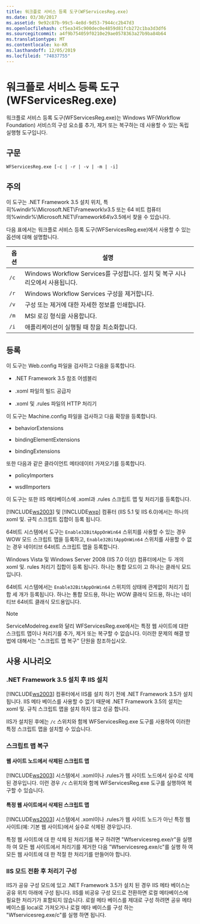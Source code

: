 ```yaml
---
title: 워크플로 서비스 등록 도구(WFServicesReg.exe)
ms.date: 03/30/2017
ms.assetid: 9e92c87b-99c5-4e8d-9d53-7944cc2b47d3
ms.openlocfilehash: cf5ea345c900dec0e4859d81fcb272c1ba3d3df6
ms.sourcegitcommit: a4f9b754059f0210e29ae0578363a27b9ba84b64
ms.translationtype: MT
ms.contentlocale: ko-KR
ms.lasthandoff: 12/05/2019
ms.locfileid: "74837755"
---
```

# <a name="workflow-service-registration-tool-wfservicesregexe"></a>워크플로 서비스 등록 도구(WFServicesReg.exe)
워크플로 서비스 등록 도구(WFServicesReg.exe)는 Windows WF(Workflow Foundation) 서비스의 구성 요소를 추가, 제거 또는 복구하는 데 사용할 수 있는 독립 실행형 도구입니다.  
  
## <a name="syntax"></a>구문  
  
```console  
WFServicesReg.exe [-c | -r | -v | -m | -i]  
```  
  
## <a name="remarks"></a>주의  
 이 도구는 .NET Framework 3.5 설치 위치, 특히%windir%\Microsoft.NET\Framework\v3.5 또는 64 비트 컴퓨터 의%windir%\Microsoft.NET\Framework64\v3.5에서 찾을 수 있습니다.  
  
 다음 표에서는 워크플로 서비스 등록 도구(WFServicesReg.exe)에서 사용할 수 있는 옵션에 대해 설명합니다.  
  
|옵션|설명|  
|------------|-----------------|  
|`/c`|Windows Workflow Services를 구성합니다. 설치 및 복구 시나리오에서 사용됩니다.|  
|`/r`|Windows Workflow Services 구성을 제거합니다.|  
|`/v`|구성 또는 제거에 대한 자세한 정보를 인쇄합니다.|  
|`/m`|MSI 로깅 형식을 사용합니다.|  
|`/i`|애플리케이션이 실행될 때 창을 최소화합니다.|  
  
## <a name="registration"></a>등록  
 이 도구는 Web.config 파일을 검사하고 다음을 등록합니다.  
  
- .NET Framework 3.5 참조 어셈블리  
  
- .xoml 파일의 빌드 공급자  
  
- .xoml 및 .rules 파일의 HTTP 처리기  
  
 이 도구는 Machine.config 파일을 검사하고 다음 확장을 등록합니다.  
  
- behaviorExtensions  
  
- bindingElementExtensions  
  
- bindingExtensions  
  
 또한 다음과 같은 클라이언트 메타데이터 가져오기를 등록합니다.  
  
- policyImporters  
  
- wsdlImporters  
  
 이 도구는 또한 IIS 메타베이스에 .xoml과 .rules 스크립트 맵 및 처리기를 등록합니다.  
  
 [!INCLUDE[ws2003](../../../includes/ws2003-md.md)] 및 [!INCLUDE[wxp](../../../includes/wxp-md.md)] 컴퓨터 (IIS 5.1 및 IIS 6.0)에서는 하나의 xoml 및. 규칙 스크립트 집합이 등록 됩니다.  
  
 64비트 시스템에서 도구는 `Enable32BitAppOnWin64` 스위치를 사용할 수 있는 경우 WOW 모드 스크립트 맵을 등록하고, `Enable32BitAppOnWin64` 스위치를 사용할 수 없는 경우 네이티브 64비트 스크립트 맵을 등록합니다.  
  
 Windows Vista 및 Windows Server 2008 (IIS 7.0 이상) 컴퓨터에서는 두 개의 xoml 및. rules 처리기 집합이 등록 됩니다. 하나는 통합 모드이 고 하나는 클래식 모드입니다.  
  
 64비트 시스템에서는 `Enable32BitAppOnWin64` 스위치의 상태에 관계없이 처리기 집합 세 개가 등록됩니다. 하나는 통합 모드용, 하나는 WOW 클래식 모드용, 하나는 네이티브 64비트 클래식 모드용입니다.  
  
> [!NOTE]
> ServiceModelreg.exe와 달리 WFServicesReg.exe에서는 특정 웹 사이트에 대한 스크립트 맵이나 처리기를 추가, 제거 또는 복구할 수 없습니다. 이러한 문제의 해결 방법에 대해서는 "스크립트 맵 복구" 단원을 참조하십시오.  
  
## <a name="usage-scenarios"></a>사용 시나리오  
  
### <a name="installing-iis-after-net-framework-35-is-installed"></a>.NET Framework 3.5 설치 후 IIS 설치  
 [!INCLUDE[ws2003](../../../includes/ws2003-md.md)] 컴퓨터에서 IIS를 설치 하기 전에 .NET Framework 3.5가 설치 됩니다. IIS 메타 베이스를 사용할 수 없기 때문에 .NET Framework 3.5의 설치는 xoml 및. 규칙 스크립트 맵을 설치 하지 않고 성공 합니다.  
  
 IIS가 설치된 후에는 `/c` 스위치와 함께 WFServicesReg.exe 도구를 사용하여 이러한 특정 스크립트 맵을 설치할 수 있습니다.  
  
### <a name="repairing-the-scriptmaps"></a>스크립트 맵 복구  
  
#### <a name="scriptmap-deleted-under-web-sites-node"></a>웹 사이트 노드에서 삭제된 스크립트 맵  
 [!INCLUDE[ws2003](../../../includes/ws2003-md.md)] 시스템에서 .xoml이나 .rules가 웹 사이트 노드에서 실수로 삭제된 경우입니다. 이런 경우 `/c` 스위치와 함께 WFServicesReg.exe 도구를 실행하여 복구할 수 있습니다.  
  
#### <a name="scriptmap-deleted-under-a-particular-web-site"></a>특정 웹 사이트에서 삭제된 스크립트 맵  
 [!INCLUDE[ws2003](../../../includes/ws2003-md.md)] 시스템에서 .xoml이나 .rules가 웹 사이트 노드가 아닌 특정 웹 사이트(예: 기본 웹 사이트)에서 실수로 삭제된 경우입니다.  
  
 특정 웹 사이트에 대 한 삭제 된 처리기를 복구 하려면 "Wfservicesreg.exe/r"을 실행 하 여 모든 웹 사이트에서 처리기를 제거한 다음 "Wfservicesreg.exe/c"를 실행 하 여 모든 웹 사이트에 대 한 적절 한 처리기를 만들어야 합니다.  
  
### <a name="configuring-handlers-after-switching-iis-mode"></a>IIS 모드 전환 후 처리기 구성  
 IIS가 공유 구성 모드에 있고 .NET Framework 3.5가 설치 된 경우 IIS 메타 베이스는 공유 위치 아래에 구성 됩니다. IIS를 비공유 구성 모드로 전환하면 로컬 메타베이스에 필요한 처리기가 포함되지 않습니다. 로컬 메타 베이스를 제대로 구성 하려면 공유 메타 베이스를 local로 가져오거나 로컬 메타 베이스를 구성 하는 "Wfservicesreg.exe/c"를 실행 하면 됩니다.

